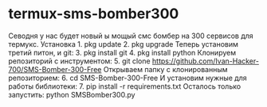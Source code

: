# termux-sms-bomber300
Севодня у нас будет новый ы мощый смс бомбер на 300 сервисов для термукс.  Установка   1. pkg update 2. pkg upgrade  Тепepь установим третий питон, и git:  3. pkg install git 4. pkg install python  Клонируем репозиторий с инструментом:  5. git clone https://github.com/Ivan-Hacker-700/SMS-Bomber-300-Free  Открываем папку с клонированным репозиторием: 6. cd SMS-Bomber-300-Free  И установим нужные для работы библиотеки: 7. pip install -r requirements.txt  Осталось только запустить: python SMSBomber300.py
